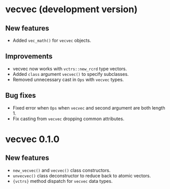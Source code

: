 # vecvec (development version)

## New features

* Added `vec_math()` for `vecvec` objects.

## Improvements

* vecvec now works with `vctrs::new_rcrd` type vectors.
* Added `class` argument `vecvec()` to specify subclasses.
* Removed unnecessary cast in `Ops` with `vecvec` types.

## Bug fixes

* Fixed error when `Ops` when `vecvec` and second argument are both length 1.
* Fix casting from `vecvec` dropping common attributes.

# vecvec 0.1.0

## New features

* `new_vecvec()` and `vecvec()` class constructors.
* `unvecvec()` class deconstructor to reduce back to atomic vectors.
* `{vctrs}` method dispatch for `vecvec` data types.

